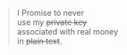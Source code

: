 > I Promise to never  
> use my ~~private key~~  
> associated with real money  
> in ~~plain text~~.